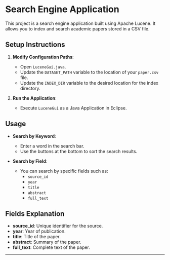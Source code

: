 # Search Engine Application

This project is a search engine application built using Apache Lucene. It allows you to index and search academic papers stored in a CSV file.

## Setup Instructions

1. **Modify Configuration Paths**:
    - Open `LuceneGui.java`.
    - Update the `DATASET_PATH` variable to the location of your `paper.csv` file.
    - Update the `INDEX_DIR` variable to the desired location for the index directory.

2. **Run the Application**:
    - Execute `LuceneGui` as a Java Application in Eclipse.

## Usage

- **Search by Keyword**:
    - Enter a word in the search bar.
    - Use the buttons at the bottom to sort the search results.

- **Search by Field**:
    - You can search by specific fields such as:
        - `source_id`
        - `year`
        - `title`
        - `abstract`
        - `full_text`

## Fields Explanation

- **source_id**: Unique identifier for the source.
- **year**: Year of publication.
- **title**: Title of the paper.
- **abstract**: Summary of the paper.
- **full_text**: Complete text of the paper.

---

